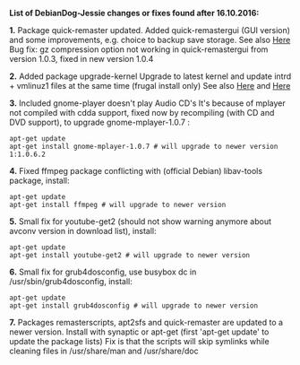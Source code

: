 **List of DebianDog-Jessie changes or fixes found after 16.10.2016:**

**1.** Package quick-remaster updated.
Added quick-remastergui (GUI version) and some improvements, e.g. choice to backup save storage.
See also [Here](http://murga-linux.com/puppy/viewtopic.php?p=929398#929398)   
Bug fix: gz compression option not working in quick-remastergui from version 1.0.3, fixed in new version 1.0.4   

**2.** Added package upgrade-kernel
Upgrade to latest kernel and update intrd + vmlinuz1 files at the same time (frugal install only)
See also [Here](http://murga-linux.com/puppy/viewtopic.php?p=930244#930244) and [Here](http://murga-linux.com/puppy/viewtopic.php?p=929740#929740)

**3.** Included gnome-player doesn't play Audio CD's
It's because of mplayer not compiled with cdda support, fixed now by recompiling (with CD and DVD support), to upgrade gnome-mplayer-1.0.7 :

```
apt-get update
apt-get install gnome-mplayer-1.0.7 # will upgrade to newer version 1:1.0.6.2

```
**4.** Fixed ffmpeg package conflicting with (official Debian) libav-tools package, install:    
```
apt-get update
apt-get install ffmpeg # will upgrade to newer version
```
 
**5.** Small fix for youtube-get2 (should not show warning anymore about avconv version in download list), install:      
```
apt-get update
apt-get install youtube-get2 # will upgrade to newer version
```

**6.** Small fix for grub4dosconfig, use busybox dc in /usr/sbin/grub4dosconfig, install:    
```
apt-get update
apt-get install grub4dosconfig # will upgrade to newer version
```    

**7.** Packages remasterscripts, apt2sfs and quick-remaster are updated to a newer version.
Install with synaptic or apt-get (first 'apt-get update' to update the package lists)
Fix is that the scripts will skip symlinks while cleaning files in /usr/share/man and /usr/share/doc






